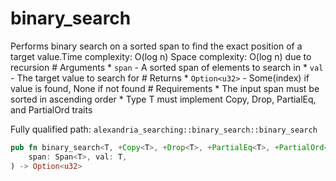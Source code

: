 # binary_search

Performs binary search on a sorted span to find the exact position of a target value.Time complexity: O(log n) Space complexity: O(log n) due to recursion  # Arguments * `span` - A sorted span of elements to search in * `val` - The target value to search for  # Returns * `Option<u32>` - Some(index) if value is found, None if not found  # Requirements * The input span must be sorted in ascending order * Type T must implement Copy, Drop, PartialEq, and PartialOrd traits

Fully qualified path: `alexandria_searching::binary_search::binary_search`

```rust
pub fn binary_search<T, +Copy<T>, +Drop<T>, +PartialEq<T>, +PartialOrd<T>>(
    span: Span<T>, val: T,
) -> Option<u32>
```

